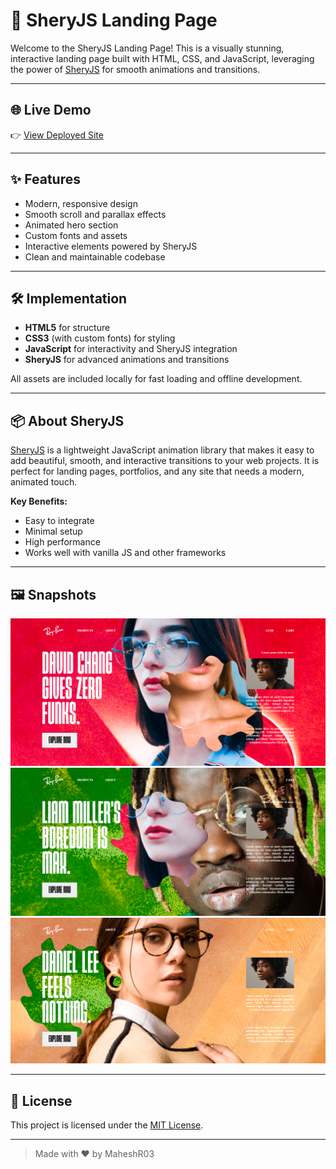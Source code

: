 
# 🚀 SheryJS Landing Page

Welcome to the SheryJS Landing Page! This is a visually stunning, interactive landing page built with HTML, CSS, and JavaScript, leveraging the power of [SheryJS](https://sheryjs.netlify.app/) for smooth animations and transitions.

---

## 🌐 Live Demo

👉 [View Deployed Site](https://maheshr03.github.io/sheryjs-landing-page/)

---

## ✨ Features

- Modern, responsive design
- Smooth scroll and parallax effects
- Animated hero section
- Custom fonts and assets
- Interactive elements powered by SheryJS
- Clean and maintainable codebase

---

## 🛠️ Implementation

- **HTML5** for structure
- **CSS3** (with custom fonts) for styling
- **JavaScript** for interactivity and SheryJS integration
- **SheryJS** for advanced animations and transitions

All assets are included locally for fast loading and offline development.

---

## 📦 About SheryJS

[SheryJS](https://sheryjs.netlify.app/) is a lightweight JavaScript animation library that makes it easy to add beautiful, smooth, and interactive transitions to your web projects. It is perfect for landing pages, portfolios, and any site that needs a modern, animated touch.

**Key Benefits:**
- Easy to integrate
- Minimal setup
- High performance
- Works well with vanilla JS and other frameworks

---

## 🖼️ Snapshots

![Landing Page Screenshot 1](image.png)
![Landing Page Screenshot 2](image-1.png)
![Landing Page Screenshot 3](image-2.png)

---

## 📄 License

This project is licensed under the [MIT License](./LICENSE).

---

> Made with ❤️ by MaheshR03


